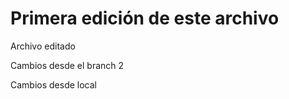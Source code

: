 # Primera edición de este archivo

Archivo editado

Cambios desde el branch 2

Cambios desde local

